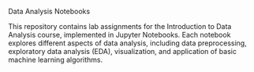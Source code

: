 Data Analysis Notebooks


This repository contains lab assignments for the Introduction to Data Analysis course, implemented in Jupyter Notebooks. Each notebook explores different aspects of data analysis, including data preprocessing, exploratory data analysis (EDA), visualization, and application of basic machine learning algorithms.
